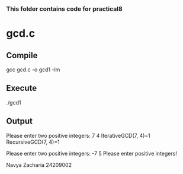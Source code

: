 ### This folder contains code for practical8

# gcd.c
## Compile
gcc gcd.c -o gcd1 -lm


## Execute
./gcd1

## Output
Please enter two positive integers:
7
4
IterativeGCD(7, 4)=1
RecursiveGCD(7, 4)=1

Please enter two positive integers:
-7
5
Please enter positive integers!


Navya Zacharia
24209002